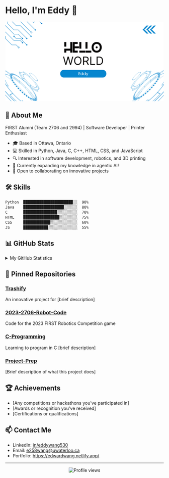 # Hello, I'm Eddy 👋

<picture>
 <source media="(prefers-color-scheme: dark)" srcset="https://github.com/eddywang4340/eddywang4340/blob/562df6a534777d8bd1eb9f1636fd454d08e3caa9/future.png">
 <source media="(prefers-color-scheme: light)" srcset="https://github.com/eddywang4340/eddywang4340/blob/562df6a534777d8bd1eb9f1636fd454d08e3caa9/future%20(1).png">
 <img alt="Banner" src="https://github.com/eddywang4340/eddywang4340/blob/562df6a534777d8bd1eb9f1636fd454d08e3caa9/future%20(1).png">
</picture>

## 🚀 About Me

FIRST Alumni (Team 2706 and 2994) | Software Developer | Printer Enthusiast

- 🎓 Based in Ottawa, Ontario
- 💻 Skilled in Python, Java, C, C++, HTML, CSS, and JavaScript
- 🔍 Interested in software development, robotics, and 3D printing
- 🌱 Currently expanding my knowledge in agentic AI!
- 🤝 Open to collaborating on innovative projects

## 🛠️ Skills

```
Python  ██████████████████████░░  90%
Java    ██████████████████░░░░░░  80%
C       ███████████████░░░░░░░░░  70%
HTML    ████████████████░░░░░░░░  75%
CSS     ████████████░░░░░░░░░░░░  60%
JS      ███████████░░░░░░░░░░░░░  55%
```

## 📊 GitHub Stats

<details>
<summary>My GitHub Statistics</summary>
<br>

![Eddy's GitHub stats](https://github-readme-stats.vercel.app/api?username=eddywang4340&show_icons=true&theme=tokyonight)

![Top Languages](https://github-readme-stats.vercel.app/api/top-langs/?username=eddywang4340&layout=compact&theme=tokyonight)

</details>

## 📌 Pinned Repositories

### [Trashify](https://github.com/eddywang4340/Trashify)
An innovative project for [brief description]

### [2023-2706-Robot-Code](https://github.com/eddywang4340/2023-2706-Robot-Code)
Code for the 2023 FIRST Robotics Competition game

### [C-Programming](https://github.com/eddywang4340/C-Programming)
Learning to program in C [brief description]

### [Project-Prep](https://github.com/eddywang4340/Project-Prep)
[Brief description of what this project does]

## 🏆 Achievements
- [Any competitions or hackathons you've participated in]
- [Awards or recognition you've received]
- [Certifications or qualifications]

## 📫 Contact Me
- LinkedIn: [in/eddywang530](https://linkedin.com/in/eddywang530)
- Email: e258wang@uwaterloo.ca
- Portfolio: https://edwardwang.netlify.app/

---

<p align="center">
  <img src="https://komarev.com/ghpvc/?username=eddywang4340&color=blue" alt="Profile views">
</p>
